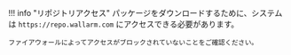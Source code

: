 !!! info "リポジトリアクセス"
    パッケージをダウンロードするために、システムは `https://repo.wallarm.com` にアクセスできる必要があります。
    
    ファイアウォールによってアクセスがブロックされていないことをご確認ください。